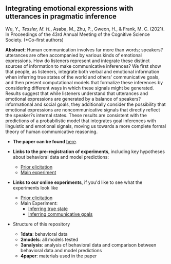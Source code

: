 
## Integrating emotional expressions with utterances in pragmatic inference

Wu, Y.*, Tessler, M. H.*, Asaba, M., Zhu, P., Gweon, H., & Frank, M. C. (2021). In Proceedings of the 43rd Annual Meeting of the Cognitive Science Society. (*Co-first authors)

**Abstract**: Human communication involves far more than words; speakers? utterances are often accompanied by various kinds of emotional expressions. How do listeners represent and integrate these distinct sources of information to make communicative inferences? We first show that people, as listeners, integrate both verbal and emotional information when inferring true states of the world and others' communicative goals, and then present computational models that formalize these inferences by considering different ways in which these signals might be generated. Results suggest that while listeners understand that utterances and emotional expressions are generated by a balance of speakers? informational and social goals, they additionally consider the possibility that emotional expressions are noncommunicative signals that directly reflect the speaker?s internal states. These results are consistent with the predictions of a probabilistic model that integrates goal inferences with linguistic and emotional signals, moving us towards a more complete formal theory of human communicative reasoning.

- **The paper can be found** [here](http://web.stanford.edu/~yangwu1/pdfs/Wu_Tessler_et_al_2021_CogSci.pdf). 

- **Links to the pre-registration of experiments**, including key hypotheses about behavioral data and model predictions:
    - [Prior elicitation](https://aspredicted.org/blind.php?x=ea89wp)
    - [Main experiment](https://aspredicted.org/blind.php?x=ya7f2h)

- **Links to our online experiments**, if you'd like to see what the experiments look like
    - [Prior elicitation](https://jhukrieger.co1.qualtrics.com/jfe/form/SV_4ZbfOS4AW4Tx565)
    - Main Experiment: 
        - [Inferring true state](https://jhukrieger.co1.qualtrics.com/jfe/form/SV_25ztBAgjDuUgWLH)
        - [Inferring communicative goals](https://jhukrieger.co1.qualtrics.com/jfe/form/SV_8pQi8lY6wEDIJKd)

- Structure of this repository
    - **1data**: behavioral data
    - **2models**: all models tested
    - **3analysis**: analysis of behavioral data and comparison between behavioral data and model predictions
    - **4paper**: materials used in the paper